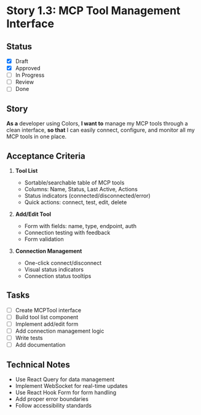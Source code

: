 # Story 1.3: MCP Tool Management Interface

## Status

- [x] Draft
- [x] Approved
- [ ] In Progress
- [ ] Review
- [ ] Done

## Story

**As a** developer using Colors,
**I want to** manage my MCP tools through a clean interface,
**so that** I can easily connect, configure, and monitor all my MCP tools in one place.

## Acceptance Criteria

1. **Tool List**
   - Sortable/searchable table of MCP tools
   - Columns: Name, Status, Last Active, Actions
   - Status indicators (connected/disconnected/error)
   - Quick actions: connect, test, edit, delete

2. **Add/Edit Tool**
   - Form with fields: name, type, endpoint, auth
   - Connection testing with feedback
   - Form validation

3. **Connection Management**
   - One-click connect/disconnect
   - Visual status indicators
   - Connection status tooltips

## Tasks

- [ ] Create MCPTool interface
- [ ] Build tool list component
- [ ] Implement add/edit form
- [ ] Add connection management logic
- [ ] Write tests
- [ ] Add documentation

## Technical Notes

- Use React Query for data management
- Implement WebSocket for real-time updates
- Use React Hook Form for form handling
- Add proper error boundaries
- Follow accessibility standards
